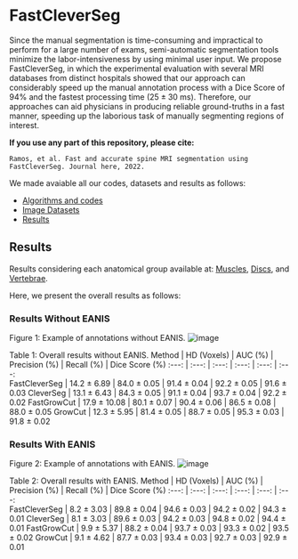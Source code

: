 # FastCleverSeg
Since the manual segmentation is time-consuming and impractical to perform for a large number of exams, semi-automatic segmentation tools minimize the labor-intensiveness by using minimal user input. We propose FastCleverSeg, in which the experimental evaluation with several MRI databases from distinct hospitals showed that our approach can considerably speed up the manual annotation process with a Dice Score of 94\% and the fastest processing time ($25 \pm 30$ ms).
Therefore, our approaches can aid physicians in producing reliable ground-truths in a fast manner, speeding up the laborious task of manually segmenting regions of interest.

**If you use any part of this repository, please cite:**

```
Ramos, et al. Fast and accurate spine MRI segmentation using FastCleverSeg. Journal here, 2022.
```

We made avaiable all our codes, datasets and results as follows:
- [Algorithms and codes](Codes/OldMatlab)
- [Image Datasets](ImageDatasets)
- [Results](Results)



## Results

Results considering each anatomical group available at: [Muscles](PM/readme.md), [Discs](IVD/readme.md), and [Vertebrae](VBs/readme.md).

Here, we present the overall results as follows: 


### Results Without EANIS

Figure 1: Example of annotations without EANIS. 
![image](https://user-images.githubusercontent.com/3834596/184702022-bc7afb78-7e2a-4fc7-93f3-bdb978bca089.png)

 Table 1: Overall results without EANIS.
 Method          | HD (Voxels) | AUC (%)   | Precision (%) | Recall (%) | Dice Score  (%)
   :---:         | :---:       | :---: | :---:     | :---:  | :---:     
FastCleverSeg     | 14.2 $\pm$   6.89 |  84.0  $\pm$  0.05 |  91.4  $\pm$  0.04 |  92.2  $\pm$  0.05 |  91.6  $\pm$   0.03
CleverSeg         | 13.1 $\pm$   6.43 |  84.3 $\pm$   0.05 |  91.1  $\pm$  0.04 |  93.7  $\pm$  0.04 |  92.2  $\pm$  0.02
FastGrowCut       | 17.9 $\pm$  10.08 |  80.1  $\pm$  0.07 |  90.4  $\pm$  0.06 |  86.5  $\pm$  0.08 |  88.0  $\pm$   0.05
GrowCut           | 12.3 $\pm$   5.95 |  81.4 $\pm$   0.05 |  88.7  $\pm$  0.05 |  95.3  $\pm$  0.03 |  91.8  $\pm$  0.02





### Results With EANIS

Figure 2: Example of annotations with EANIS. 
![image](https://user-images.githubusercontent.com/3834596/184703280-5d3afdcb-6051-499d-a167-bfe716971a77.png)



 Table 2: Overall results with EANIS.
 Method          | HD (Voxels) | AUC (%)  | Precision (%) | Recall (%) | Dice Score  (%)
   :---:         | :---:       | :---: | :---:     | :---:  | :---:      
FastCleverSeg    |   8.2  $\pm$  3.03 |  89.8  $\pm$  0.04 |  94.6  $\pm$  0.03 |  94.2  $\pm$  0.02 |  94.3  $\pm$  0.01
CleverSeg        |   8.1  $\pm$  3.03 |  89.6  $\pm$  0.03 |  94.2  $\pm$  0.03 |  94.8  $\pm$  0.02 |  94.4 $\pm$   0.01
FastGrowCut      |   9.9  $\pm$  5.37 |  88.2  $\pm$  0.04 |  93.7  $\pm$  0.03 |  93.3 $\pm$   0.02 |  93.5  $\pm$  0.02
GrowCut          |   9.1  $\pm$  4.62 |  87.7  $\pm$  0.03 |  93.4  $\pm$  0.03 |  92.7  $\pm$  0.03 |  92.9  $\pm$  0.01



